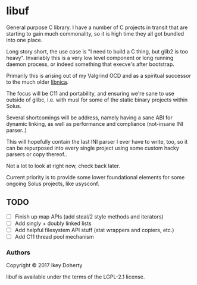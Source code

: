 # libuf

General purpose C library. I have a number of C projects in transit that are
starting to gain much commonality, so it is high time they all got bundled
into one place.

Long story short, the use case is "I need to build a C thing, but glib2 is too
heavy". Invariably this is a very low level component or long running daemon
process, or indeed something that execve's after bootstrap.

Primarily this is arising out of my Valgrind OCD and as a spiritual successor
to the much older [libnica](https://github.com/intel/libnica).

The focus will be C11 and portability, and ensuring we're sane to use outside
of glibc, i.e. with musl for some of the static binary projects within Solus.

Several shortcomings will be address, namely having a sane ABI for dynamic
linking, as well as performance and compliance (not-insane INI parser..)

This will hopefully contain the last INI parser I ever have to write, too, so
it can be repurposed into every single project using some custom hacky parsers
or copy thereof..

Not a lot to look at right now, check back later.

Current priority is to provide some lower foundational elements for some
ongoing Solus projects, like usysconf.

## TODO

 - [ ] Finish up map APIs (add steal/2 style methods and iterators)
 - [ ] Add singly + doubly linked lists
 - [ ] Add helpful filesystem API stuff (stat wrappers and copiers, etc.)
 - [ ] Add C11 thread pool mechanism

### Authors

Copyright © 2017 Ikey Doherty

libuf is available under the terms of the LGPL-2.1 license.
